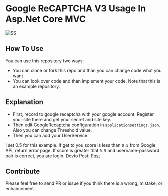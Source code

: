 # Google ReCAPTCHA V3 Usage In Asp.Net Core MVC 

![SS](https://github.com/huseyinsimsekk/Asp.NetCore-ReCAPTCHAv3/blob/master/RecaptchaV3/Screenshot_1.png)

## How To Use
You can use this repository two ways:
* You can clone or fork this repo and than you can change code what you want
* You can look over code and than implement your code.
Note that this is an example repository. 

## Explanation
* First, record to google recaptcha with your google account. Register your site there and get your secret and site key.
* Then edit GoogleRecaptcha configuration in `applicationsettings.json`. Also you can change Threshold value.  
* Then you can add your UserService. 

I set 0.5 for this example. If get to you score is less than `0.5` from Google API, return error page. If score is greater that `0.5` and username-password pair is correct, you are login. Devto Post: [Post](https://dev.to/huseyinsimsek/usage-of-recaptcha-v3-in-asp-net-core-mvc-project-1gnh "Devto Post")

## Contribute
Please feel free to send PR or issue if you think there is a wrong, mistake, or enhancement.
